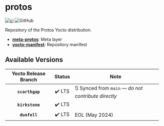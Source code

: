 # protos

[![ci](https://github.com/jhnc-oss/protos/actions/workflows/ci.yml/badge.svg)](https://github.com/jhnc-oss/protos/actions/workflows/ci.yml)
![GitHub](https://img.shields.io/github/license/jhnc-oss/protos?color=yellow)

Repository of the Protos Yocto distribution.

- [**meta-protos**](https://github.com/jhnc-oss/protos/tree/scarthgap/meta-protos): Meta layer
- [**yocto-manifest**](https://github.com/jhnc-oss/yocto-manifests): Repository manifest

## Available Versions

| Yocto Release Branch | Status | Note |
|:--------------------:|:------:|------|
| **`scarthgap`**      | :heavy_check_mark: LTS | :arrows_clockwise: Synced from `main` — *do not contribute directly* |
| **`kirkstone`**      | :heavy_check_mark: LTS | |
| **`dunfell`**        | :heavy_check_mark: LTS | EOL (May 2024) |
